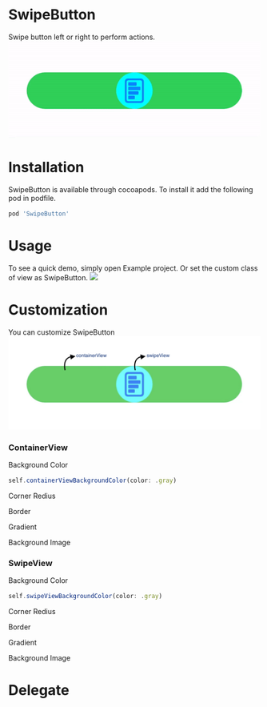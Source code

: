 # SwipeButton
Swipe button left or right to perform actions.
![Sample](https://github.com/rajeshpremani/SwipeButton/blob/main/Example/Assets/demo.gif)

# Installation
SwipeButton is available through cocoapods. To install it add the following pod in podfile.<br />
```js
pod 'SwipeButton'
```

# Usage
To see a quick demo, simply open Example project. Or set the custom class of view as SwipeButton.
![](https://github.com/rajeshpremani/SwipeButton/blob/main/Example/Assets/customClass.gif)

# Customization
You can customize SwipeButton <br />
![](https://github.com/rajeshpremani/SwipeButton/blob/main/Example/Assets/DemoDoc.jpeg)

### ContainerView
Background Color
```js
self.containerViewBackgroundColor(color: .gray)
```
Corner Redius

Border 

Gradient

Background Image

### SwipeView
Background Color
```js
self.swipeViewBackgroundColor(color: .gray)
```
Corner Redius

Border 

Gradient

Background Image


# Delegate


